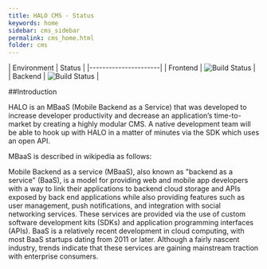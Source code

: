 ```yaml
---
title: HALO CMS - Status
keywords: home
sidebar: cms_sidebar
permalink: cms_home.html
folder: cms
---
```



| Environment | Status |
|----------------------|
| Frontend    | ![Build Status](https://supermercado.mobgen.com:8443/plugins/servlet/wittified/build-status/HALO-BDFP) | 
| Backend     | ![Build Status](https://supermercado.mobgen.com:8443/plugins/servlet/wittified/build-status/HALO-BDMP) |


##Introduction

HALO is an MBaaS (Mobile Backend as a Service) that was developed to increase developer productivity and decrease an application’s time-to-market by creating a highly modular CMS. A native development team will be able to hook up with HALO in a matter of minutes via the SDK which uses an open API.

MBaaS is described in wikipedia as follows:

Mobile Backend as a service (MBaaS), also known as "backend as a service" (BaaS), is a model for providing web and mobile app developers with a way to link their applications to backend cloud storage and APIs exposed by back end applications while also providing features such as user management, push notifications, and integration with social networking services. These services are provided via the use of custom software development kits (SDKs) and application programming interfaces (APIs). BaaS is a relatively recent development in cloud computing, with most BaaS startups dating from 2011 or later. Although a fairly nascent industry, trends indicate that these services are gaining mainstream traction with enterprise consumers.


